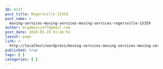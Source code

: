 ```yaml
---
ID: 6237
post_title: Rogersville 15359
post_name: >
  moving-services-moving-services-moving-services-rogersville-15359
author: mrgabonijeff@gmail.com
post_date: 2018-03-28 01:46:51
layout: page
link: >
  http://localhost/wordpress/moving-services-moving-services-moving-services-rogersville-15359/
published: true
tags: [ ]
categories: [ ]
---
```

